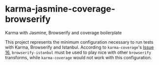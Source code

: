 # karma-jasmine-coverage-browserify
Karma with Jasmine, Browserify and coverage boilerplate

This project represents the minimum configuration necessary to run tests with Karma,
Browserify and Istanbul. According to `karma-coverage`'s [Issue 16](https://github.com/karma-runner/karma-coverage/issues/16#issuecomment-62091196),
`browserify-istanbul` must be used to play nice with other `browserify` transforms,
while `karma-coverage` would not work with this configuration.
